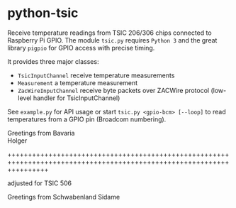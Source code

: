 # python-tsic

Receive temperature readings from TSIC 206/306 chips connected to Raspberry Pi GPIO.
The module `tsic.py` requires `Python 3` and the great library `pigpio` for GPIO access with precise timing.

It provides three major classes:
* `TsicInputChannel` receive temperature measurements
* `Measurement` a temperature measurement
* `ZacWireInputChannel` receive byte packets over ZACWire protocol (low-level handler for TsicInputChannel)

See `example.py` for API usage or start `tsic.py <gpio-bcm> [--loop]` to read temperatures from a GPIO pin (Broadcom numbering).

Greetings from Bavaria  
Holger


++++++++++++++++++++++++++++++++++++++++++++++++++++++++++++++++++++++++++++++++++++++++++++++++++++++++++++++++++++++


adjusted for TSIC 506

Greetings from Schwabenland
Sidame
